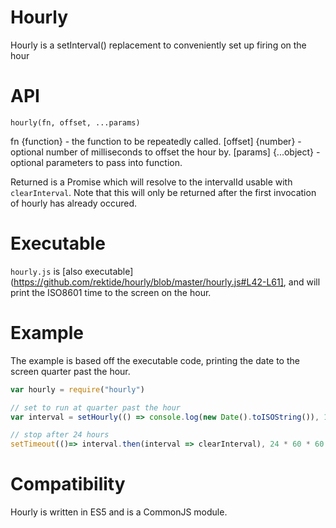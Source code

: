 # Hourly

Hourly is a setInterval() replacement to conveniently set up firing on the hour

# API

`hourly(fn, offset, ...params)`

fn {function} - the function to be repeatedly called.
[offset] {number} - optional number of milliseconds to offset the hour by.
[params] {...object} - optional parameters to pass into function.

Returned is a Promise which will resolve to the intervalId usable with `clearInterval`. Note that this will only be returned after the first invocation of hourly has already occured. 

# Executable

`hourly.js` is [also executable](https://github.com/rektide/hourly/blob/master/hourly.js#L42-L61], and will print the ISO8601 time to the screen on the hour. 

# Example

The example is based off the executable code, printing the date to the screen quarter past the hour.

```javascript
var hourly = require("hourly")

// set to run at quarter past the hour
var interval = setHourly(() => console.log(new Date().toISOString()), 15 * 60 * 100)

// stop after 24 hours
setTimeout(()=> interval.then(interval => clearInterval), 24 * 60 * 60 * 1000)
```

# Compatibility

Hourly is written in ES5 and is a CommonJS module.
